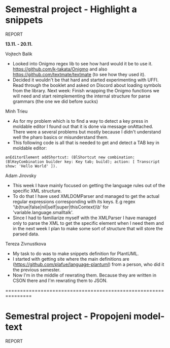 # Semestral project - Highlight a snippets
REPORT


**13.11. - 20.11.**

Vojtech Balik
- Looked into Onigmo regex lib to see how hard would it be to use it. https://github.com/k-takata/Onigmo and also https://github.com/textmate/textmate (to see how they used it).
- Decided it wouldn't be that hard and started experimenting with UFFI. Read through the booklet and asked on Discord about loading symbols from the library.
Next week: Finish wrapping the Onigmo functions we will need and start reimplementing the internal structure for parse grammars (the one we did before sucks)

Minh Trieu
- As for my problem which is to find a way to detect a key press in moldable editor I found out that it is done via message onAttached. There were a several problems but mostly because I didn't understand well the pharo basics or misunderstand them. 
- This following code is all that is needed to get and detect a TAB key in moldable editor:
 

`anEditorElement addShortcut: (BlShortcut new combination: (BlKeyCombination builder key: Key tab; build); action: [ Transcript show: 'Hello World' ]).`

Adam Jirovsky
- This week I have mainly focused on getting the language rules out of the specific XML structure.
- To do that I have used XMLDOMParser and managed to get the actual regular expressions corresponding with its keys. E.g regex '\b(true|false|nil|self|super|thisContext)\b' for 'variable.language.smalltalk'.
- Since I had to familiarize myself with the XMLParser I have managed only to parse the XML to get the specific element when I need them and in the next week I plan to make some sort of structure that will store the parsed data.

Tereza Zivnustkova
- My task to do was to make snippets definition for PlantUML.
- I started with getting site where the main definitions are (https://github.com/plafue/language-plantuml) from a person, who did it the previous semester.
- Now I'm in the middle of rewrating them. Because they are written in CSON there and I'm rewrating them to JSON.

===============================================================

# Semestral project - Propojeni model-text
REPORT


